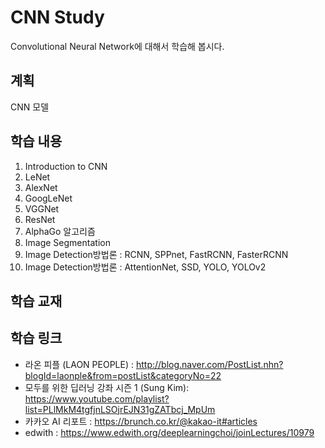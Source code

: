 # CNN Study

Convolutional Neural Network에 대해서 학습해 봅시다.



## 계획

CNN 모델 

## 학습 내용

1. Introduction to CNN
2. LeNet
3. AlexNet
4. GoogLeNet
5. VGGNet
6. ResNet
7. AlphaGo 알고리즘
8. Image Segmentation
9. Image Detection방법론 : RCNN, SPPnet, FastRCNN, FasterRCNN
10. Image Detection방법론 : AttentionNet, SSD, YOLO, YOLOv2



## 학습 교재





## 학습 링크

- 라온 피플 (LAON PEOPLE) : http://blog.naver.com/PostList.nhn?blogId=laonple&from=postList&categoryNo=22
- 모두를 위한 딥러닝 강좌 시즌 1 (Sung Kim): https://www.youtube.com/playlist?list=PLlMkM4tgfjnLSOjrEJN31gZATbcj_MpUm
- 카카오 AI 리포트 : https://brunch.co.kr/@kakao-it#articles
- edwith : https://www.edwith.org/deeplearningchoi/joinLectures/10979
